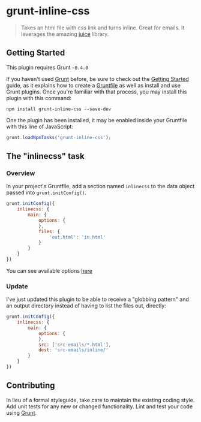 # grunt-inline-css

> Takes an html file with css link and turns inline. Great for emails. It leverages the amazing [juice](https://github.com/LearnBoost/juice) library.

## Getting Started
This plugin requires Grunt `~0.4.0`

If you haven't used [Grunt](http://gruntjs.com/) before, be sure to check out the [Getting Started](http://gruntjs.com/getting-started) guide, as it explains how to create a [Gruntfile](http://gruntjs.com/sample-gruntfile) as well as install and use Grunt plugins. Once you're familiar with that process, you may install this plugin with this command:

```shell
npm install grunt-inline-css --save-dev
```

One the plugin has been installed, it may be enabled inside your Gruntfile with this line of JavaScript:

```js
grunt.loadNpmTasks('grunt-inline-css');
```

## The "inlinecss" task

### Overview
In your project's Gruntfile, add a section named `inlinecss` to the data object passed into `grunt.initConfig()`.

```js
grunt.initConfig({
	inlinecss: {
		main: {
			options: {
			},
			files: {
				'out.html': 'in.html'
			}
		}
	}
})
```


You can see available options [here](https://github.com/LearnBoost/juice#juicefilepath-options-callback)


### Update
I've just updated this plugin to be able to receive a "globbing pattern" and an output directory instead of having to list the files out, directly:

```js
grunt.initConfig({
    inlinecss: {
        main: {
            options: {
            },
            src: ['src-emails/*.html'],
            dest: 'src-emails/inline/'
        }
    }
})
```

## Contributing
In lieu of a formal styleguide, take care to maintain the existing coding style. Add unit tests for any new or changed functionality. Lint and test your code using [Grunt](http://gruntjs.com/).
